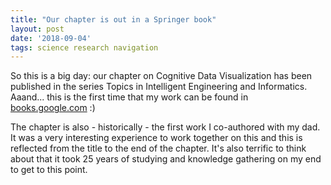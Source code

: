 ```yaml
---
title: "Our chapter is out in a Springer book"
layout: post
date: '2018-09-04'
tags: science research navigation
---
```


So this is a big day: our chapter on Cognitive Data Visualization has been published in the series Topics in Intelligent Engineering and Informatics. Aaand... this is the first time that my work can be found in [books.google.com](https://books.google.co.uk/books?hl=en&lr=&id=a8hqDwAAQBAJ&oi=fnd&pg=PA49&ots=Fg_RZz0mHt&sig=Xs9DOaf4afTlkaYvc5LVzJ5ISaM#v=onepage&q&f=false) :) 

The chapter is also - historically - the first work I co-authored with my dad. It was a very interesting experience to work together on this and this is reflected from the title to the end of the chapter. It's also terrific to think about that it took 25 years of studying and knowledge gathering on my end to get to this point. 